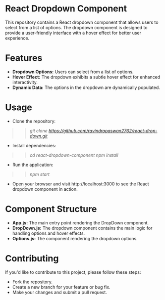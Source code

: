 # React Dropdown Component
This repository contains a React dropdown component that allows users to select from a list of options. The dropdown component is designed to provide a user-friendly interface with a hover effect for better user experience.

# Features
* **Dropdown Options:** Users can select from a list of options.
* **Hover Effect:** The dropdown exhibits a subtle hover effect for enhanced interactivity.
* **Dynamic Data:** The options in the dropdown are dynamically populated.

# Usage
* Clone the repository:
 >> *git clone https://github.com/ravindrapaswan2762/react-drop-down.git*

* Install dependencies:
 >> *cd react-dropdown-component*
 >> *npm install*

* Run the application:
 >> *npm start*

* Open your browser and visit http://localhost:3000 to see the React dropdown component in action.

# Component Structure
* **App.js:** The main entry point rendering the DropDown component.
* **DropDown.js:** The dropdown component contains the main logic for handling options and hover effects.
* **Options.js:** The component rendering the dropdown options.

# Contributing
If you'd like to contribute to this project, please follow these steps:

* Fork the repository.
* Create a new branch for your feature or bug fix.
* Make your changes and submit a pull request.
